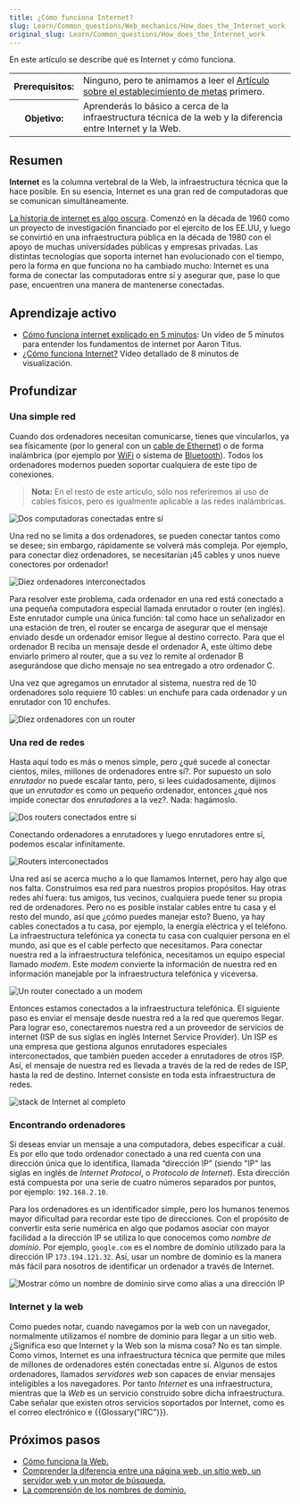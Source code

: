 ```yaml
---
title: ¿Cómo funciona Internet?
slug: Learn/Common_questions/Web_mechanics/How_does_the_Internet_work
original_slug: Learn/Common_questions/How_does_the_Internet_work
---
```


En este artículo se describe qué es Internet y cómo funciona.

<table>
  <tbody>
    <tr>
      <th scope="row">Prerequisitos:</th>
      <td>
        Ninguno, pero te animamos a leer el
        <a href="/en-US/docs/Learn/Thinking_before_coding"
          >Artículo sobre el establecimiento de metas</a
        >
        primero.
      </td>
    </tr>
    <tr>
      <th scope="row">Objetivo:</th>
      <td>
        Aprenderás lo básico a cerca de la infraestructura técnica de la web y
        la diferencia entre Internet y la Web.
      </td>
    </tr>
  </tbody>
</table>

## Resumen

**Internet** es la columna vertebral de la Web, la infraestructura técnica que la hace posible. En su esencia, Internet es una gran red de computadoras que se comunican simultáneamente.

[La historia de internet es algo oscura](http://en.wikipedia.org/wiki/Internet#History). Comenzó en la década de 1960 como un proyecto de investigación financiado por el ejercito de los EE.UU, y luego se convirtió en una infraestructura pública en la década de 1980 con el apoyo de muchas universidades públicas y empresas privadas. Las distintas tecnologías que soporta internet han evolucionado con el tiempo, pero la forma en que funciona no ha cambiado mucho: Internet es una forma de conectar las computadoras entre sí y asegurar que, pase lo que pase, encuentren una manera de mantenerse conectadas.

## Aprendizaje activo

- [Cómo funciona internet explicado en 5 minutos](https://www.youtube.com/watch?v=7_LPdttKXPc): Un vídeo de 5 minutos para entender los fundamentos de internet por Aaron Titus.
- [¿Cómo funciona Internet?](https://www.youtube.com/watch?v=x3c1ih2NJEg) Video detallado de 8 minutos de visualización.

## Profundizar

### Una simple red

Cuando dos ordenadores necesitan comunicarse, tienes que vincularlos, ya sea físicamente (por lo general con un [cable de Ethernet](http://en.wikipedia.org/wiki/Ethernet_crossover_cable)) o de forma inalámbrica (por ejemplo por [WiFi](http://en.wikipedia.org/wiki/WiFi) o sistema de [Bluetooth](http://en.wikipedia.org/wiki/Bluetooth)). Todos los ordenadores modernos pueden soportar cualquiera de este tipo de conexiones.

> **Nota:** En el resto de este artículo, sólo nos referiremos al uso de cables físicos, pero es igualmente aplicable a las redes inalámbricas.

![Dos computadoras conectadas entre sí](internet-schema-1.png)

Una red no se limita a dos ordenadores, se pueden conectar tantos como se desee; sin embargo, rápidamente se volverá más compleja. Por ejemplo, para conectar diez ordenadores, se necesitarían ¡45 cables y unos nueve conectores por ordenador!

![Diez ordenadores interconectados](internet-schema-2.png)

Para resolver este problema, cada ordenador en una red está conectado a una pequeña computadora especial llamada enrutador o router (en inglés). Este enrutador cumple una única función: tal como hace un señalizador en una estación de tren, el router se encarga de asegurar que el mensaje enviado desde un ordenador emisor llegue al destino correcto. Para que el ordenador B reciba un mensaje desde el ordenador A, este último debe enviarlo primero al router, que a su vez lo remite al ordenador B asegurándose que dicho mensaje no sea entregado a otro ordenador C.

Una vez que agregamos un enrutador al sistema, nuestra red de 10 ordenadores solo requiere 10 cables: un enchufe para cada ordenador y un enrutador con 10 enchufes.

![Diez ordenadores con un router](internet-schema-3.png)

### Una red de redes

Hasta aquí todo es más o menos simple, pero ¿qué sucede al conectar cientos, miles, millones de ordenadores entre sí?. Por supuesto un solo _enrutador_ no puede escalar tanto, pero, si lees cuidadosamente, dijimos que un _enrutador_ es como un pequeño ordenador, entonces ¿qué nos impide conectar dos _enrutadores_ a la vez?. Nada: hagámoslo.

![Dos routers conectados entre sí](internet-schema-4.png)

Conectando ordenadores a enrutadores y luego enrutadores entre sí, podemos escalar infinitamente.

![Routers interconectados](internet-schema-5.png)

Una red así se acerca mucho a lo que llamamos Internet, pero hay algo que nos falta. Construimos esa red para nuestros propios propósitos. Hay otras redes ahí fuera: tus amigos, tus vecinos, cualquiera puede tener su propia red de ordenadores. Pero no es posible instalar cables entre tu casa y el resto del mundo, así que ¿cómo puedes manejar esto? Bueno, ya hay cables conectados a tu casa, por ejemplo, la energía eléctrica y el teléfono. La infraestructura telefónica ya conecta tu casa con cualquier persona en el mundo, así que es el cable perfecto que necesitamos. Para conectar nuestra red a la infraestructura telefónica, necesitamos un equipo especial llamado _modem_. Este _modem_ convierte la información de nuestra red en información manejable por la infraestructura telefónica y viceversa.

![Un router conectado a un modem](internet-schema-6.png)

Entonces estamos conectados a la infraestructura telefónica. El siguiente paso es enviar el mensaje desde nuestra red a la red que queremos llegar. Para lograr eso, conectaremos nuestra red a un proveedor de servicios de internet (ISP de sus siglas en inglés Internet Service Provider). Un ISP es una empresa que gestiona algunos enrutadores especiales interconectados, que también pueden acceder a enrutadores de otros ISP. Así, el mensaje de nuestra red es llevada a través de la red de redes de ISP, hasta la red de destino. Internet consiste en toda esta infraestructura de redes.

![stack de Internet al completo](internet-schema-7.png)

### Encontrando ordenadores

Si deseas enviar un mensaje a una computadora, debes especificar a cuál. Es por ello que todo ordenador conectado a una red cuenta con una dirección única que lo identifica, llamada “dirección IP” (siendo "IP" las siglas en inglés de _Internet Protocol_, o _Protocolo de Internet_). Esta dirección está compuesta por una serie de cuatro números separados por puntos, por ejemplo: `192.168.2.10`.

Para los ordenadores es un identificador simple, pero los humanos tenemos mayor dificultad para recordar este tipo de direcciones. Con el propósito de convertir esta serie numérica en algo que podamos asociar con mayor facilidad a la dirección IP se utiliza lo que conocemos como _nombre de dominio_. Por ejemplo, `google.com` es el nombre de dominio utilizado para la dirección IP `173.194.121.32`. Así, usar un nombre de dominio es la manera más fácil para nosotros de identificar un ordenador a través de Internet.

![Mostrar cómo un nombre de dominio sirve como alias a una dirección IP](dns-ip.png)

### Internet y la web

Como puedes notar, cuando navegamos por la web con un navegador, normalmente utilizamos el nombre de dominio para llegar a un sitio web. ¿Significa eso que Internet y la Web son la misma cosa? No es tan simple. Como vimos, Internet es una infraestructura técnica que permite que miles de millones de ordenadores estén conectadas entre sí. Algunos de estos ordenadores, llamados _servidores web_ son capaces de enviar mensajes inteligibles a los navegadores. Por tanto _Internet_ es una infraestructura, mientras que la _Web_ es un servicio construido sobre dicha infraestructura. Cabe señalar que existen otros servicios soportados por Internet, como es el correo electrónico e {{Glossary("IRC")}}.

## Próximos pasos

- [Cómo funciona la Web.](/es/Learn/Getting_started_with_the_web/How_the_Web_works)
- [Comprender la diferencia entre una página web, un sitio web, un servidor web y un motor de búsqueda.](/es/docs/Learn/page_vs_site_vs_server_vs_search_engine)
- [La comprensión de los nombres de dominio.](/es/docs/Learn/Understanding_domain_names)
